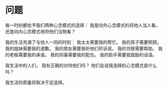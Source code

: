 # 问题

每一时刻都给予我们两种心念模式的选择：
我是向外心念模式的将他人当人看，
还是向内心念模式地将他们当物看？

我的生活充满了与他人一同的时刻：
我太太需要我的帮忙。
我的孩子需要照顾。
我的姐妹需要我的道歉。
我的朋友需要我听他们的诉说。
我的邻居需要帮助。
我的老板需要我的承诺。
我的同事需要我的配合。
我的助手需要我鼓励的话语。

我生活中的人们，
我有正确的对待他们吗？
他们会说我选择的心念模式是什么吗？

我生活的质量将取决于这选择。